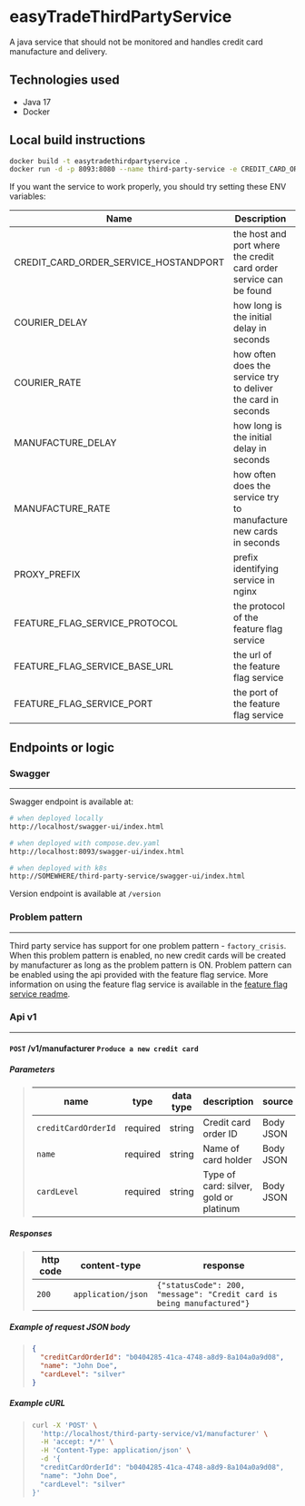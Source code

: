# easyTradeThirdPartyService

A java service that should not be monitored and handles credit card manufacture and delivery.

## Technologies used

- Java 17
- Docker

## Local build instructions

```bash
docker build -t easytradethirdpartyservice .
docker run -d -p 8093:8080 --name third-party-service -e CREDIT_CARD_ORDER_SERVICE_HOSTANDPORT=credit-card-order-service:8080 -e COURIER_DELAY=400 -e COURIER_RATE=900 -e MANUFACTURE_DELAY=500 -e MANUFACTURE_RATE=900 -e PROXY_PREFIX=third-party-service -e FEATURE_FLAG_SERVICE_PROTOCOL=http -e FEATURE_FLAG_SERVICE_BASE_URL=feature-flag-service -e FEATURE_FLAG_SERVICE_PORT=8080
```

If you want the service to work properly, you should try setting these ENV variables:

| Name                                  | Description                                                        | Default                        |
| ------------------------------------- | ------------------------------------------------------------------ | ------------------------------ |
| CREDIT_CARD_ORDER_SERVICE_HOSTANDPORT | the host and port where the credit card order service can be found | credit-card-order-service:8080 |
| COURIER_DELAY                         | how long is the initial delay in seconds                           | 400                            |
| COURIER_RATE                          | how often does the service try to deliver the card in seconds      | 900                            |
| MANUFACTURE_DELAY                     | how long is the initial delay in seconds                           | 500                            |
| MANUFACTURE_RATE                      | how often does the service try to manufacture new cards in seconds | 900                            |
| PROXY_PREFIX                          | prefix identifying service in nginx                                | third-party-service            |
| FEATURE_FLAG_SERVICE_PROTOCOL         | the protocol of the feature flag service                           | http                           |
| FEATURE_FLAG_SERVICE_BASE_URL         | the url of the feature flag service                                | feature-flag-service           |
| FEATURE_FLAG_SERVICE_PORT             | the port of the feature flag service                               | 8080                           |

## Endpoints or logic

### Swagger

---

Swagger endpoint is available at:

```bash
# when deployed locally
http://localhost/swagger-ui/index.html

# when deployed with compose.dev.yaml
http://localhost:8093/swagger-ui/index.html

# when deployed with k8s
http://SOMEWHERE/third-party-service/swagger-ui/index.html
```

Version endpoint is available at `/version`

### Problem pattern

---

Third party service has support for one problem pattern - `factory_crisis`. When this problem pattern is enabled, no new credit cards will be created by manufacturer as long as the problem pattern is ON. Problem pattern can be enabled using the api provided with the feature flag service. More information on using the feature flag service is available in the [feature flag service readme](./../feature-flag-service/README.md).

### Api v1

---

#### `POST` **/v1/manufacturer** `Produce a new credit card`

##### Parameters

> | name                | type     | data type | description                            | source    |
> | ------------------- | -------- | --------- | -------------------------------------- | --------- |
> | `creditCardOrderId` | required | string    | Credit card order ID                   | Body JSON |
> | `name`              | required | string    | Name of card holder                    | Body JSON |
> | `cardLevel`         | required | string    | Type of card: silver, gold or platinum | Body JSON |

##### Responses

> | http code | content-type       | response                                                              |
> | --------- | ------------------ | --------------------------------------------------------------------- |
> | `200`     | `application/json` | `{"statusCode": 200, "message": "Credit card is being manufactured"}` |

##### Example of request JSON body

> ```json
> {
>   "creditCardOrderId": "b0404285-41ca-4748-a8d9-8a104a0a9d08",
>   "name": "John Doe",
>   "cardLevel": "silver"
> }
> ```

##### Example cURL

> ```bash
> curl -X 'POST' \
>   'http://localhost/third-party-service/v1/manufacturer' \
>   -H 'accept: */*' \
>   -H 'Content-Type: application/json' \
>   -d '{
>   "creditCardOrderId": "b0404285-41ca-4748-a8d9-8a104a0a9d08",
>   "name": "John Doe",
>   "cardLevel": "silver"
> }'
> ```
